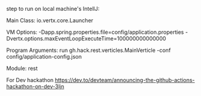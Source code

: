 step to run on local machine's IntellJ:

Main Class: io.vertx.core.Launcher

VM Options:  -Dapp.spring.properties.file=config/application.properties -Dvertx.options.maxEventLoopExecuteTime=100000000000000

Program Arguments: run gh.hack.rest.verticles.MainVerticle -conf config/application-config.json

Module: rest

For Dev hackathon
https://dev.to/devteam/announcing-the-github-actions-hackathon-on-dev-3ljn
